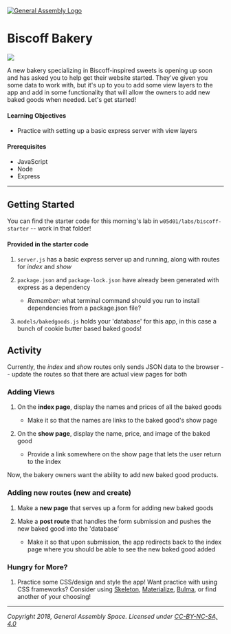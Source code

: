 [![General Assembly Logo](/ga_cog.png)](https://generalassemb.ly)

# Biscoff Bakery

![](https://i.ytimg.com/vi/CIGk1sgCfSg/maxresdefault.jpg)

A new bakery specializing in Biscoff-inspired sweets is opening up soon and has asked you to help get their website started. They've given you some data to work with, but it's up to you to add some view layers to the app and add in some functionality that will allow the owners to add new baked goods when needed. Let's get started!

#### Learning Objectives

- Practice with setting up a basic express server with view layers

#### Prerequisites

- JavaScript
- Node
- Express

---

## Getting Started

You can find the starter code for this morning's lab in `w05d01/labs/biscoff-starter` -- work in that folder!

#### Provided in the starter code
1. `server.js` has a basic express server up and running, along with routes for *index* and *show*

1. `package.json` and `package-lock.json` have already been generated with express as a dependency
    - _Remember:_ what terminal command should you run to install dependencies from a package.json file?

1. `models/bakedgoods.js` holds your 'database' for this app, in this case a bunch of cookie butter based baked goods!

## Activity
Currently, the *index* and *show* routes only sends JSON data to the browser -- update the routes so that there are actual view pages for both

### Adding Views
1. On the **index page**, display the names and prices of all the baked goods
    - Make it so that the names are links to the baked good's show page

1. On the **show page**, display the name, price, and image of the baked good
    - Provide a link somewhere on the show page that lets the user return to the index

Now, the bakery owners want the ability to add new baked good products.

### Adding new routes (new and create)
1. Make a **new page** that serves up a form for adding new baked goods

1. Make a **post route** that handles the form submission and pushes the new baked good into the 'database'
    - Make it so that upon submission, the app redirects back to the index page where you should be able to see the new baked good added

### Hungry for More?

1. Practice some CSS/design and style the app! Want practice with using CSS frameworks? Consider using [Skeleton](http://getskeleton.com/), [Materialize](http://materializecss.com/), [Bulma](https://bulma.io/), or find another of your choosing!

---

*Copyright 2018, General Assembly Space. Licensed under [CC-BY-NC-SA, 4.0](https://creativecommons.org/licenses/by-nc-sa/4.0/)*
